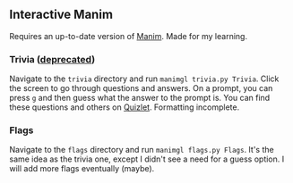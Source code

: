 ## Interactive Manim
Requires an up-to-date version of [Manim](https://github.com/3b1b/manim). Made for my learning.
### Trivia ([deprecated](https://github.com/jackdeserrano/trivia_interface))
Navigate to the `trivia` directory and run `manimgl trivia.py Trivia`. Click the screen to go through questions and answers. On a prompt, you can press `g` and then guess what the answer to the prompt is. You can find these questions and others on [Quizlet](https://quizlet.com/jack_deserrano/folders/scio/sets). Formatting incomplete.
### Flags
Navigate to the `flags` directory and run `manimgl flags.py Flags`. It's the same idea as the trivia one, except I didn't see a need for a guess option. I will add more flags eventually (maybe).
